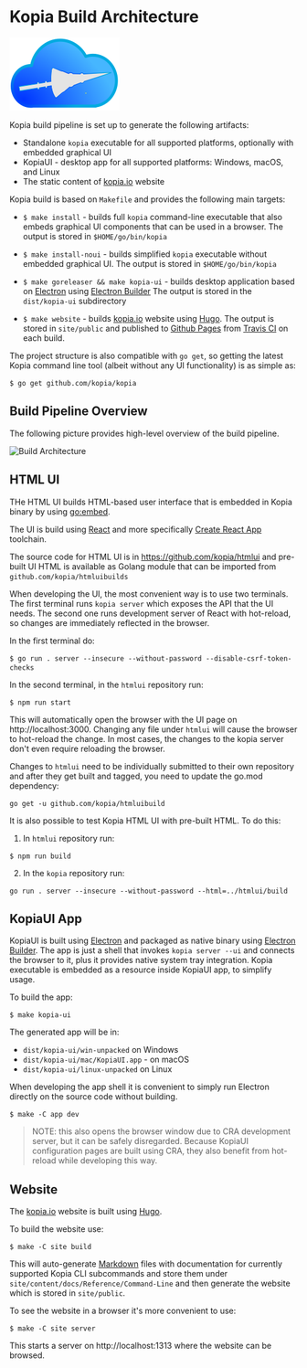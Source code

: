 # Kopia Build Architecture

![Kopia](icons/kopia.svg)

Kopia build pipeline is set up to generate the following artifacts:

* Standalone `kopia` executable for all supported platforms, optionally with embedded graphical UI
* KopiaUI - desktop app for all supported platforms: Windows, macOS, and Linux
* The static content of [kopia.io](https://kopia.io) website

Kopia build is based on `Makefile` and provides the following main targets:

* `$ make install` - builds full `kopia` command-line executable that also embeds graphical UI components that can be used in a browser. The output is stored in `$HOME/go/bin/kopia`

* `$ make install-noui` - builds simplified `kopia` executable without embedded graphical UI. The output is stored in `$HOME/go/bin/kopia`

* `$ make goreleaser && make kopia-ui` - builds desktop application based on [Electron](https://electronjs.org) using [Electron Builder](https://electron.build) The output is stored in the `dist/kopia-ui` subdirectory

* `$ make website` - builds [kopia.io](https://kopia.io) website using [Hugo](https://gohugo.io). The output is stored in `site/public` and published to [Github Pages](https://github.com/kopia/kopia.github.io) from [Travis CI](https://travis-ci.org/kopia/kopia) on each build.

The project structure is also compatible with `go get`, so getting the latest Kopia command line tool (albeit without any UI functionality) is as simple as:

```
$ go get github.com/kopia/kopia
```

## Build Pipeline Overview

The following picture provides high-level overview of the build pipeline.

![Build Architecture](build_architecture.svg)

## HTML UI

THe HTML UI builds HTML-based user interface that is embedded in Kopia binary by using [go:embed](https://pkg.go.dev/embed).

The UI is build using [React](https://reactjs.org) and more specifically [Create React App](https://reactjs.org/docs/create-a-new-react-app.html#create-react-app) toolchain.

The source code for HTML UI is in https://github.com/kopia/htmlui and pre-built UI HTML is
available as Golang module that can be imported from `github.com/kopia/htmluibuilds`

When developing the UI, the most convenient way is to use two terminals. The first terminal runs `kopia server` which exposes the API that the UI needs. The second one runs development server of React with hot-reload, so changes are immediately reflected in the browser. 

In the first terminal do:

```shell
$ go run . server --insecure --without-password --disable-csrf-token-checks
```

In the second terminal, in the `htmlui` repository run:

```shell
$ npm run start
```

This will automatically open the browser with the UI page on http://localhost:3000. Changing any file under `htmlui` will cause the browser to hot-reload the change. In most cases, the changes to the kopia server don't even require reloading the browser.

Changes to `htmlui` need to be individually submitted to their own repository and after they get built and tagged, you need to update the go.mod dependency:

```shell
go get -u github.com/kopia/htmluibuild
```

It is also possible to test Kopia HTML UI with pre-built HTML. To do this:

1. In `htmlui` repository run:

```shell
$ npm run build
```

2. In the `kopia` repository run:

```shell
go run . server --insecure --without-password --html=../htmlui/build
```

## KopiaUI App

KopiaUI is built using [Electron](https://electronjs.org) and packaged as native binary using [Electron Builder](https://electron.build). The app is just a shell that invokes `kopia server --ui` and connects the browser to it, plus it provides native system tray integration. Kopia executable is embedded as a resource inside KopiaUI app, to simplify usage.

To build the app:

```shell
$ make kopia-ui
```

The generated app will be in:

* `dist/kopia-ui/win-unpacked` on Windows
* `dist/kopia-ui/mac/KopiaUI.app` - on macOS
* `dist/kopia-ui/linux-unpacked` on Linux

When developing the app shell it is convenient to simply run Electron directly on the source code without building.

```shell
$ make -C app dev
```

>NOTE: this also opens the browser window due to CRA development server, but it can be safely disregarded. Because KopiaUI configuration pages are built using CRA, they also benefit from hot-reload while developing this way.

## Website

The [kopia.io](https://kopia.io) website is built using [Hugo](https://gohugo.io).

To build the website use:

```shell
$ make -C site build
```

This will auto-generate [Markdown](https://en.wikipedia.org/wiki/Markdown) files with documentation for currently supported Kopia CLI subcommands and store them under `site/content/docs/Reference/Command-Line` and then generate the website which is stored in `site/public`.

To see the  website in a browser it's more convenient to use:

```shell
$ make -C site server
```

This starts a server on http://localhost:1313 where the website can be browsed.

